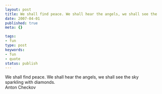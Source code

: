 ```yaml
---
layout: post
title: We shall find peace. We shall hear the angels, we shall see the sky sparkling with diamonds.
date: 2007-04-01
published: true
meta: {}

tags:
- fun
type: post
keywords:
- fun
- quote
status: publish
---
```

We shall find peace. We shall hear the angels, we shall see the sky sparkling with diamonds.<br />Anton Checkov
